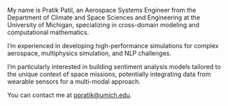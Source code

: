 My name is Pratik Patil, an Aerospace Systems Engineer from the Department of Climate and Space Sciences and Engineering at the University of Michigan, specializing in cross-domain modeling and computational mathematics.

I’m experienced in developing high-performance simulations for complex aerospace, multiphysics simulation, and NLP challenges.

I’m particularly interested in building sentiment analysis models tailored to the unique context of space missions, potentially integrating data from wearable sensors for a multi-modal approach.

You can contact me at [ppratik@umich.edu](mailto:ppratik@umich.edu).